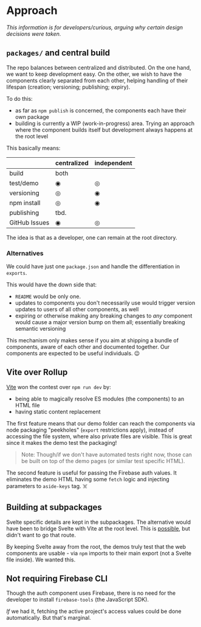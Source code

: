 # Approach

*This information is for developers/curious, arguing why certain design decisions were taken.*


## `packages/` and central build

The repo balances between centralized and distributed. On the one hand, we want to keep development easy. On the other, we wish to have the components clearly separated from each other, helping handling of their lifespan (creation; versioning; publishing; expiry).

To do this:

- as far as `npm publish` is concerned, the components each have their own package
- building is currently a WIP (work-in-progress) area. Trying an approach where the component builds itself but development always happens at the root level

<!-- disabled
This avoids eg. duplication of build files. We aim for being able to develop ~ a dozen components simultaneously.
-->

This basically means:

||centralized|independent|
|---|---|---|
|build|both||
|test/demo|◉|◎|
|versioning|◎|◉|
|npm install|◎|◉|
|publishing|tbd.||
|GitHub Issues|◉|◎|

The idea is that as a developer, one can remain at the root directory.

### Alternatives

We could have just one `package.json` and handle the differentiation in `exports`.

This would have the down side that:

- `README` would be only one.
- updates to components you don't necessarily use would trigger version updates to users of all other components, as well
- expiring or otherwise making any breaking changes to *any* component would cause a major version bump on them all; essentially breaking semantic versioning

This mechanism only makes sense if you aim at shipping a bundle of components, aware of each other and documented together. Our components are expected to be useful individuals. 😉


## Vite over Rollup

[Vite](https://vitejs.dev/guide/introduction.html#why-native-esm) won the  contest over `npm run dev` by:

- being able to magically resolve ES modules (the components) to an HTML file
- having static content replacement 

The first feature means that our demo folder can reach the components via node packaging "peekholes" (`export` restrictions apply), instead of accessing the file system, where also private files are visible. This is great since it makes the demo test the packaging!

>Note: Though/if we don't have automated tests right now, those can be built on top of the demo pages (or similar test specific HTML).

The second feature is useful for passing the Firebase auth values. It eliminates the demo HTML having some `fetch` logic and injecting parameters to `aside-keys` tag. ☠️


## Building at subpackages

Svelte specific details are kept in the subpackages. The alternative would have been to bridge Svelte with Vite at the root level. This is [possible](https://codechips.me/svelte-with-vitejs-typescript-tailwind/), but didn't want to go that route.

By keeping Svelte away from the root, the demos truly test that the web components are usable - via `npm` imports to their main export (not a Svelte file inside). We wanted this.


## Not requiring Firebase CLI

Though the auth component uses Firebase, there is no need for the developer to install `firebase-tools` (the JavaScript SDK).

*If* we had it, fetching the active project's access values could be done automatically. But that's marginal.
